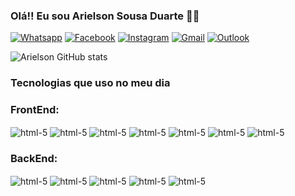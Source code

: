 ### Olá!! Eu sou Arielson Sousa Duarte 🖐🏽
[![Whatsapp](https://img.shields.io/badge/WhatsApp-25D366?style=for-the-badge&logo=whatsapp&logoColor=white)](https://web.whatsapp.com/)
[![Facebook](https://img.shields.io/badge/Facebook-1877F2?style=for-the-badge&logo=facebook&logoColor=white)](https://www.facebook.com/)
[![Instagram](https://img.shields.io/badge/Instagram-E4405F?style=for-the-badge&logo=instagram&logoColor=white)](https://www.instagram.com/arielson_duarte0/)
[![Gmail](https://img.shields.io/badge/Gmail-D14836?style=for-the-badge&logo=gmail&logoColor=white)](https://mail.google.com)
[![Outlook](https://img.shields.io/badge/Microsoft_Outlook-0078D4?style=for-the-badge&logo=microsoft-outlook&logoColor=white)](https://outlook.live.com/)

![Arielson GitHub stats](https://github-readme-stats.vercel.app/api?username=Arielson13&show_icons=true&theme=dracula)

### Tecnologias que uso no meu dia
### FrontEnd:
<div style="display: inline-block">
    <img align="center" alt="html-5" src="https://img.shields.io/badge/HTML5-E34F26?style=for-the-badge&logo=html5&logoColor=white"/>
    <img align="center" alt="html-5" src="https://img.shields.io/badge/CSS3-1572B6?style=for-the-badge&logo=css3&logoColor=white"/>
    <img align="center" alt="html-5" src="https://img.shields.io/badge/Bootstrap-563D7C?style=for-the-badge&logo=bootstrap&logoColor=white"/>
    <img align="center" alt="html-5" src="https://img.shields.io/badge/Tailwind_CSS-38B2AC?style=for-the-badge&logo=tailwind-css&logoColor=white"/>
    <img align="center" alt="html-5" src="https://img.shields.io/badge/JavaScript-F7DF1E?style=for-the-badge&logo=javascript&logoColor=black"/>
    <img align="center" alt="html-5" src="https://img.shields.io/badge/React-20232A?style=for-the-badge&logo=react&logoColor=61DAFB"/>
    <img align="center" alt="html-5" src="https://img.shields.io/badge/TypeScript-007ACC?style=for-the-badge&logo=typescript&logoColor=white"/>
</div>

### BackEnd:
<div style="display: inline-block">
    <img align="center" alt="html-5" src="https://img.shields.io/badge/JavaScript-F7DF1E?style=for-the-badge&logo=javascript&logoColor=black"/>
    <img align="center" alt="html-5" src="https://img.shields.io/badge/TypeScript-007ACC?style=for-the-badge&logo=typescript&logoColor=white"/>
    <img align="center" alt="html-5" src="https://img.shields.io/badge/Prisma-3982CE?style=for-the-badge&logo=Prisma&logoColor=white"/>
    <img align="center" alt="html-5" src="https://img.shields.io/badge/Node.js-43853D?style=for-the-badge&logo=node.js&logoColor=white"/>
    <img align="center" alt="html-5" src="https://img.shields.io/badge/MongoDB-4EA94B?style=for-the-badge&logo=mongodb&logoColor=white"/>
</div>
